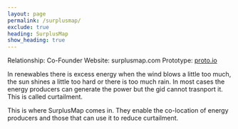 ```yaml
---
layout: page
permalink: /surplusmap/
exclude: true
heading: SurplusMap
show_heading: true
---
```


Relationship: Co-Founder
Website: surplusmap.com
Prototype: [proto.io](https://liamjflood.github.io/html/SurplusMap/)

In renewables there is excess energy when the wind blows a little too much, the sun shines a little too hard or there is too much rain. In most cases the energy producers can generate the power but the gid cannot trasnport it. This is called curtailment. 

This is where SurplusMap comes in. They enable the co-location of energy producers and those that can use it to reduce curtailment. 

